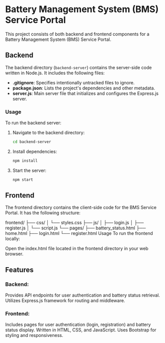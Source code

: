 # Battery Management System (BMS) Service Portal

This project consists of both backend and frontend components for a Battery Management System (BMS) Service Portal.

## Backend

The backend directory (`backend-server`) contains the server-side code written in Node.js. It includes the following files:

- **.gitignore**: Specifies intentionally untracked files to ignore.
- **package.json**: Lists the project's dependencies and other metadata.
- **server.js**: Main server file that initializes and configures the Express.js server.

### Usage

To run the backend server:

1. Navigate to the backend directory:

   ```bash
   cd backend-server
   ```
2. Install dependencies:
    ```bash
    npm install
    ```
3. Start the server:
    ```bash
    npm start
    ```

## Frontend
The frontend directory contains the client-side code for the BMS Service Portal. It has the following structure:

frontend/
├── css/
│ └── styles.css
├── js/
│ ├── login.js
│ ├── register.js
│ └── script.js
└── pages/
├── battery_status.html
├── home.html
├── login.html
└── register.html
Usage
To run the frontend locally:

Open the index.html file located in the frontend directory in your web browser.


## Features
### Backend:
Provides API endpoints for user authentication and battery status retrieval.
Utilizes Express.js framework for routing and middleware.
### Frontend:
Includes pages for user authentication (login, registration) and battery status display.
Written in HTML, CSS, and JavaScript.
Uses Bootstrap for styling and responsiveness.